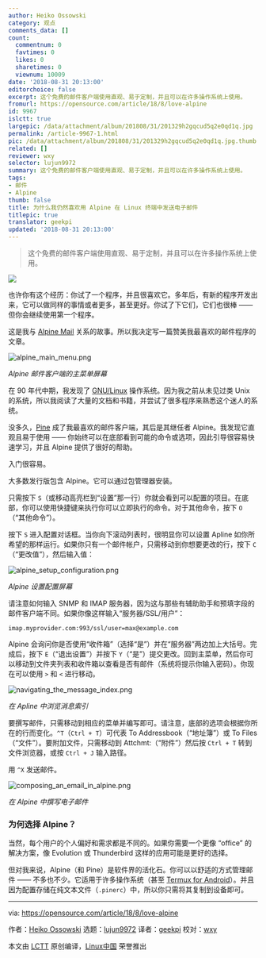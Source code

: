 ```yaml
---
author: Heiko Ossowski
category: 观点
comments_data: []
count:
  commentnum: 0
  favtimes: 0
  likes: 0
  sharetimes: 0
  viewnum: 10009
date: '2018-08-31 20:13:00'
editorchoice: false
excerpt: 这个免费的邮件客户端使用直观、易于定制，并且可以在许多操作系统上使用。
fromurl: https://opensource.com/article/18/8/love-alpine
id: 9967
islctt: true
largepic: /data/attachment/album/201808/31/201329h2gqcud5q2e0qd1q.jpg
permalink: /article-9967-1.html
pic: /data/attachment/album/201808/31/201329h2gqcud5q2e0qd1q.jpg.thumb.jpg
related: []
reviewer: wxy
selector: lujun9972
summary: 这个免费的邮件客户端使用直观、易于定制，并且可以在许多操作系统上使用。
tags:
- 邮件
- Alpine
thumb: false
title: 为什么我仍然喜欢用 Alpine 在 Linux 终端中发送电子邮件
titlepic: true
translator: geekpi
updated: '2018-08-31 20:13:00'
---
```



> 
> 这个免费的邮件客户端使用直观、易于定制，并且可以在许多操作系统上使用。
> 
> 
> 


![](/data/attachment/album/201808/31/201329h2gqcud5q2e0qd1q.jpg)


也许你有这个经历：你试了一个程序，并且很喜欢它。多年后，有新的程序开发出来，它可以做同样的事情或者更多，甚至更好。你试了下它们，它们也很棒 —— 但你会继续使用第一个程序。


这是我与 [Alpine Mail](https://en.wikipedia.org/wiki/Alpine_(email_client)) 关系的故事。所以我决定写一篇赞美我最喜欢的邮件程序的文章。


![alpine_main_menu.png](/data/attachment/album/201808/31/201336uvguhgzihihuiinn.png "alpine_main_menu.png")


*Alpine 邮件客户端的主菜单屏幕*


在 90 年代中期，我发现了 [GNU/Linux](https://www.gnu.org/gnu/linux-and-gnu.en.html) 操作系统。因为我之前从未见过类 Unix 的系统，所以我阅读了大量的文档和书籍，并尝试了很多程序来熟悉这个迷人的系统。


没多久，[Pine](https://en.wikipedia.org/wiki/Pine_(email_client)) 成了我最喜欢的邮件客户端，其后是其继任者 Alpine。我发现它直观且易于使用 —— 你始终可以在底部看到可能的命令或选项，因此引导很容易快速学习，并且 Alpine 提供了很好的帮助。


入门很容易。


大多数发行版包含 Alpine。它可以通过包管理器安装。


只需按下 `S`（或移动高亮栏到“设置”那一行）你就会看到可以配置的项目。在底部，你可以使用快捷键来执行你可以立即执行的命令。对于其他命令，按下 `O`（“其他命令”）。


按下 `S` 进入配置对话框。当你向下滚动列表时，很明显你可以设置 Apline 如你所希望的那样运行。如果你只有一个邮件帐户，只需移动到你想要更改的行，按下 `C`（“更改值”），然后输入值：


![alpine_setup_configuration.png](/data/attachment/album/201808/31/201337fbeeloljtfd8bocr.png "alpine_setup_configuration.png")


*Alpine 设置配置屏幕*


请注意如何输入 SNMP 和 IMAP 服务器，因为这与那些有辅助助手和预填字段的邮件客户端不同。如果你像这样输入“服务器/SSL/用户”：



```
imap.myprovider.com:993/ssl/user=max@example.com
```

Alpine 会询问你是否使用“收件箱”（选择“是”）并在“服务器”两边加上大括号。完成后，按下 `E`（“退出设置”）并按下 `Y`（“是”）提交更改。回到主菜单，然后你可以移动到文件夹列表和收件箱以查看是否有邮件（系统将提示你输入密码）。你现在可以使用 `>` 和 `<` 进行移动。


![navigating_the_message_index.png](/data/attachment/album/201808/31/201338xz66cg6jj6chm70c.png "navigating_the_message_index.png")


*在 Apline 中浏览消息索引*


要撰写邮件，只需移动到相应的菜单并编写即可。请注意，底部的选项会根据你所在的行而变化。`^T`（`Ctrl + T`）可代表 To Addressbook（“地址簿”）或 To Files（“文件”）。要附加文件，只需移动到 Attchmt:（“附件”）然后按 `Ctrl + T` 转到文件浏览器，或按 `Ctrl + J` 输入路径。


用 `^X` 发送邮件。


![composing_an_email_in_alpine.png](/data/attachment/album/201808/31/201338jpv3vak38yy3pc30.png "composing_an_email_in_alpine.png")


*在 Alpine 中撰写电子邮件*


### 为何选择 Alpine？


当然，每个用户的个人偏好和需求都是不同的。如果你需要一个更像 “office” 的解决方案，像 Evolution 或 Thunderbird 这样的应用可能是更好的选择。


但对我来说，Alpine（和 Pine）是软件界的活化石。你可以以舒适的方式管理邮件 —— 不多也不少。它适用于许多操作系统（甚至 [Termux for Android](https://termux.com/)）。并且因为配置存储在纯文本文件（`.pinerc`）中，所以你只需将其复制到设备即可。




---


via: <https://opensource.com/article/18/8/love-alpine>


作者：[Heiko Ossowski](https://opensource.com/users/hossow) 选题：[lujun9972](https://github.com/lujun9972) 译者：[geekpi](https://github.com/geekpi) 校对：[wxy](https://github.com/wxy)


本文由 [LCTT](https://github.com/LCTT/TranslateProject) 原创编译，[Linux中国](https://linux.cn/) 荣誉推出